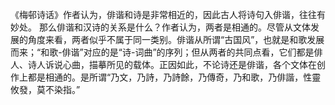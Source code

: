 《梅邨诗话》作者认为，俳谐和诗是非常相近的，因此古人将诗句入俳谐，往往有妙处。
那么俳谐和汉诗的关系是什么？作者认为，两者是相通的。尽管从文体发展的角度来看，两者似乎不属于同一类别。俳谐从所谓“古国风”，也就是和歌发展而来；“和歌-俳谐”对应的是“诗-词曲”的序列；但从两者的共同点看，它们都是俳人、诗人诉说心曲，描摹所见的载体。正因如此，不论诗还是俳谐，各个文体在创作上都是相通的。是所谓“乃文，乃詩，乃詩餘，乃傳奇，乃和歌，乃俳諧，性靈攸發，莫不染指。”


